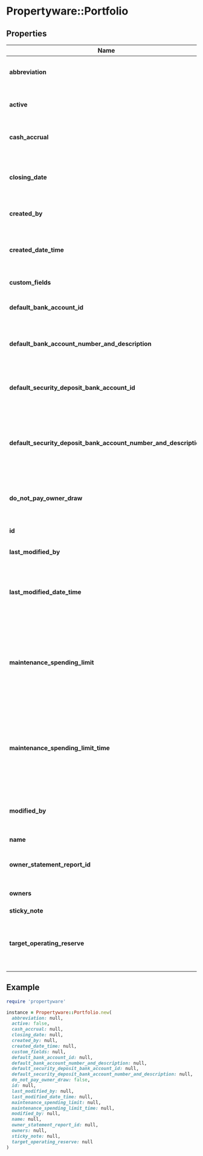# Propertyware::Portfolio

## Properties

| Name | Type | Description | Notes |
| ---- | ---- | ----------- | ----- |
| **abbreviation** | **String** | Abbreviated name assigned to the portfolio. | [optional] |
| **active** | **Boolean** | Indicates if portfolio is active or inactive. | [optional] |
| **cash_accrual** | **String** | Cash or accrual accounting basis. | [optional] |
| **closing_date** | **Date** | Date when the accounting period for the portfolio will close. | [optional] |
| **created_by** | **String** | User who created the record. | [optional] |
| **created_date_time** | **Time** | Date and time the record was created. (Timezone: UTC) | [optional] |
| **custom_fields** | [**Array&lt;CustomField&gt;**](CustomField.md) | Custom fields. | [optional] |
| **default_bank_account_id** | **Integer** | Id of the portfolio&#39;s default bank account. | [optional] |
| **default_bank_account_number_and_description** | **String** | Portfolio default bank account number and description | [optional] |
| **default_security_deposit_bank_account_id** | **Integer** | Portfolio default security deposit bank account ID | [optional] |
| **default_security_deposit_bank_account_number_and_description** | **String** | Portfolio default security deposit bank account number and description | [optional] |
| **do_not_pay_owner_draw** | **Boolean** | Indicates if the owner should not be paid owner draws. | [optional] |
| **id** | **Integer** | Unique identifier. | [optional] |
| **last_modified_by** | **String** | User who last modified the record. | [optional] |
| **last_modified_date_time** | **Time** | Date and time the record was last modified. (Timezone: UTC) | [optional] |
| **maintenance_spending_limit** | **Float** | Monthly or yearly maintenance spending limit set for the portfolio for maintenance bills created by work orders. | [optional] |
| **maintenance_spending_limit_time** | **String** | Monthly or yearly maintenance spending limit time set for the portfolio for maintenance bills created by work orders. | [optional] |
| **modified_by** | **String** | Id of the user who last modified the portfolio information. | [optional] |
| **name** | **String** | Portfolio name. | [optional] |
| **owner_statement_report_id** | **Integer** | Portfolio Owner Statement Report ID | [optional] |
| **owners** | [**Array&lt;Owner&gt;**](Owner.md) | List of portfolio owners. | [optional] |
| **sticky_note** | **String** | Sticky notes. | [optional] |
| **target_operating_reserve** | **Float** | Minimum balance to be maintained within the portfolio at all times. | [optional] |

## Example

```ruby
require 'propertyware'

instance = Propertyware::Portfolio.new(
  abbreviation: null,
  active: false,
  cash_accrual: null,
  closing_date: null,
  created_by: null,
  created_date_time: null,
  custom_fields: null,
  default_bank_account_id: null,
  default_bank_account_number_and_description: null,
  default_security_deposit_bank_account_id: null,
  default_security_deposit_bank_account_number_and_description: null,
  do_not_pay_owner_draw: false,
  id: null,
  last_modified_by: null,
  last_modified_date_time: null,
  maintenance_spending_limit: null,
  maintenance_spending_limit_time: null,
  modified_by: null,
  name: null,
  owner_statement_report_id: null,
  owners: null,
  sticky_note: null,
  target_operating_reserve: null
)
```

